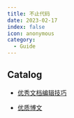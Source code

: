 ```yaml
---
title: 不止代码
date: 2023-02-17
index: false
icon: anonymous
category:
  - Guide
---
```


## Catalog

- [优秀文档编辑技巧](one01)

- [优质博文](one02)

  
